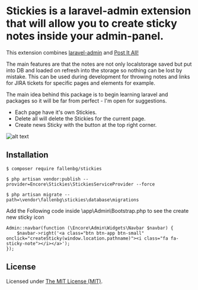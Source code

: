 Stickies is a laravel-admin extension that will allow you to create sticky notes inside your admin-panel.
======

This extension combines [laravel-admin](https://github.com/z-song/laravel-admin) and [Post It All!](https://github.com/txusko/PostItAll)

The main features are that the notes are not only localstorage saved but put into DB and loaded on refresh into the storage so nothing can be lost by mistake.
This can be used during development for throwing notes and links for JIRA tickets for specific pages and elements for example.

The main idea behind this package is to begin learning laravel and packages so it will be far from perfect - I'm open for suggestions.  

- Each page have it's own Stickies.
- Delete all will delete the Stickies for the current page.
- Create news Sticky with the button at the top right corner.

![alt text](https://i.imgur.com/apGY0hA.png)

## Installation

```
$ composer require fallenbg/stickies

$ php artisan vendor:publish --provider=Encore\Stickies\StickiesServiceProvider --force

$ php artisan migrate --path=\vendor\fallenbg\stickies\database\migrations
```

Add the Following code inside \app\Admin\Bootstrap.php to see the create new sticky icon
```
Admin::navbar(function (\Encore\Admin\Widgets\Navbar $navbar) {
    $navbar->right('<a class="btn btn-app btn-small" onclick="createSticky(window.location.pathname)"><i class="fa fa-sticky-note"></i></a>');
});
```

License
------------
Licensed under [The MIT License (MIT)](LICENSE).